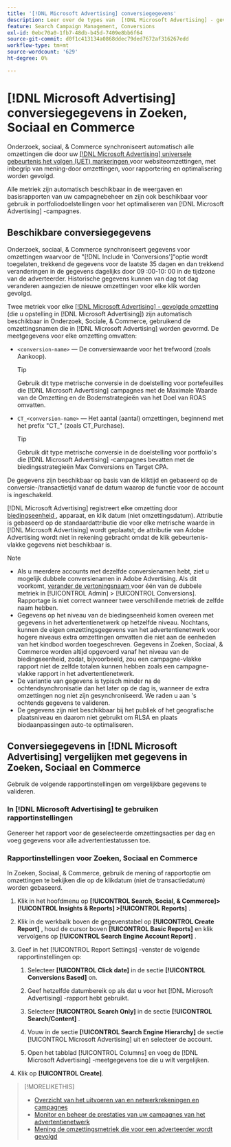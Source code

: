 ```yaml
---
title: '[!DNL Microsoft Advertising] conversiegegevens'
description: Leer over de types van  [!DNL Microsoft Advertising] - gevolgde omzettingsgegevens beschikbaar in Onderzoek, Sociale, & Commerce.
feature: Search Campaign Management, Conversions
exl-id: 0ebc70a0-1fb7-48db-b45d-7409e8bb6f64
source-git-commit: d0f1c413134a0868ddec79ded7672af316267edd
workflow-type: tm+mt
source-wordcount: '629'
ht-degree: 0%

---
```


# [!DNL Microsoft Advertising] conversiegegevens in Zoeken, Sociaal en Commerce

Onderzoek, sociaal, &amp; Commerce synchroniseert automatisch alle omzettingen die door uw [[!DNL Microsoft Advertising]  universele gebeurtenis het volgen (UET) markeringen ](https://help.ads.microsoft.com/#apex/ads/en/53056) voor websiteomzettingen, met inbegrip van mening-door omzettingen, voor rapportering en optimalisering worden gevolgd.

Alle metriek zijn automatisch beschikbaar in de weergaven en basisrapporten van uw campagnebeheer en zijn ook beschikbaar voor gebruik in portfoliodoelstellingen voor het optimaliseren van [!DNL Microsoft Advertising] -campagnes.

## Beschikbare conversiegegevens

Onderzoek, sociaal, &amp; Commerce synchroniseert gegevens voor omzettingen waarvoor de &quot;[!DNL Include in 'Conversions']&quot;optie wordt toegelaten, trekkend de gegevens voor de laatste 35 dagen en dan trekkend veranderingen in de gegevens dagelijks door 09 :00-10: 00 in de tijdzone van de adverteerder. Historische gegevens kunnen van dag tot dag veranderen aangezien de nieuwe omzettingen voor elke klik worden gevolgd.

Twee metriek voor elke [[!DNL Microsoft Advertising] - gevolgde omzetting ](https://help.ads.microsoft.com/apex/index/3/en-us/n5012) (die u opstelling in [!DNL Microsoft Advertising]) zijn automatisch beschikbaar in Onderzoek, Sociale, &amp; Commerce, gebruikend de omzettingsnamen die in [!DNL Microsoft Advertising] worden gevormd. De meetgegevens voor elke omzetting omvatten:

* `<conversion-name>` — De conversiewaarde voor het trefwoord (zoals Aankoop).

  >[!TIP]
  >
  >Gebruik dit type metrische conversie in de doelstelling voor portefeuilles die [!DNL Microsoft Advertising] campagnes met de Maximale Waarde van de Omzetting en de Bodemstrategieën van het Doel van ROAS omvatten.

* `CT_<conversion-name>` — Het aantal (aantal) omzettingen, beginnend met het prefix &quot;CT_&quot; (zoals CT_Purchase).

  >[!TIP]
  >
  >Gebruik dit type metrische conversie in de doelstelling voor portfolio&#39;s die [!DNL Microsoft Advertising] -campagnes bevatten met de biedingsstrategieën Max Conversions en Target CPA.

De gegevens zijn beschikbaar op basis van de kliktijd en gebaseerd op de conversie-/transactietijd vanaf de datum waarop de functie voor de account is ingeschakeld.

[!DNL Microsoft Advertising] registreert elke omzetting door [ biedingseenheid ](/help/search-social-commerce/glossary.md#a-b), apparaat, en klik datum (niet omzettingsdatum). Attributie is gebaseerd op de standaardattributie die voor elke metrische waarde in [!DNL Microsoft Advertising] wordt geplaatst; de attributie van Adobe Advertising wordt niet in rekening gebracht omdat de klik gebeurtenis-vlakke gegevens niet beschikbaar is.

>[!NOTE]
>
>* Als u meerdere accounts met dezelfde conversienamen hebt, ziet u mogelijk dubbele conversienamen in Adobe Advertising. Als dit voorkomt, [ verander de vertoningsnaam ](/help/search-social-commerce/admin/conversion-metrics/conversion-metric-edit-display-name.md) voor één van de dubbele metriek in [!UICONTROL Admin] > [!UICONTROL Conversions]. Rapportage is niet correct wanneer twee verschillende metriek de zelfde naam hebben.
>* Gegevens op het niveau van de biedingseenheid komen overeen met gegevens in het advertentienetwerk op hetzelfde niveau. Nochtans, kunnen de eigen omzettingsgegevens van het advertentienetwerk voor hogere niveaus extra omzettingen omvatten die niet aan de eenheden van het kindbod worden toegeschreven. Gegevens in Zoeken, Sociaal, &amp; Commerce worden altijd opgevoerd vanaf het niveau van de biedingseenheid, zodat, bijvoorbeeld, zou een campagne-vlakke rapport niet de zelfde totalen kunnen hebben zoals een campagne-vlakke rapport in het advertentienetwerk.
>* De variantie van gegevens is typisch minder na de ochtendsynchronisatie dan het later op de dag is, wanneer de extra omzettingen nog niet zijn gesynchroniseerd. We raden u aan &#39;s ochtends gegevens te valideren.
>* De gegevens zijn niet beschikbaar bij het publiek of het geografische plaatsniveau en daarom niet gebruikt om RLSA en plaats biodaanpassingen auto-te optimaliseren.

## Conversiegegevens in [!DNL Microsoft Advertising] vergelijken met gegevens in Zoeken, Sociaal en Commerce

Gebruik de volgende rapportinstellingen om vergelijkbare gegevens te valideren.

### In [!DNL Microsoft Advertising] te gebruiken rapportinstellingen

Genereer het rapport voor de geselecteerde omzettingsacties per dag en voeg gegevens voor alle advertentiestatussen toe.

### Rapportinstellingen voor Zoeken, Sociaal en Commerce

In Zoeken, Sociaal, &amp; Commerce, gebruik de mening of rapportoptie om omzettingen te bekijken die op de klikdatum (niet de transactiedatum) worden gebaseerd.

1. Klik in het hoofdmenu op **[!UICONTROL Search, Social, & Commerce]> [!UICONTROL Insights & Reports] >[!UICONTROL Reports]** .

1. Klik in de werkbalk boven de gegevenstabel op **[!UICONTROL Create Report]** , houd de cursor boven **[!UICONTROL Basic Reports]** en klik vervolgens op **[!UICONTROL Search Engine Account Report]** .

1. Geef in het [!UICONTROL Report Settings] -venster de volgende rapportinstellingen op:

   1. Selecteer **[!UICONTROL Click date]** in de sectie **[!UICONTROL Conversions Based]** on.

   1. Geef hetzelfde datumbereik op als dat u voor het [!DNL Microsoft Advertising] -rapport hebt gebruikt.

   1. Selecteer **[!UICONTROL Search Only]** in de sectie **[!UICONTROL Search/Content]** .

   1. Vouw in de sectie **[!UICONTROL Search Engine Hierarchy]** de sectie [!UICONTROL Microsoft Advertising] uit en selecteer de account.

   1. Open het tabblad [!UICONTROL Columns] en voeg de [!DNL Microsoft Advertising] -meetgegevens toe die u wilt vergelijken.

1. Klik op **[!UICONTROL Create]**.

>[!MORELIKETHIS]
>
>* [ Overzicht van het uitvoeren van en netwerkrekeningen en campagnes ](campaign-implemention-overview.md)
>* [ Monitor en beheer de prestaties van uw campagnes van het advertentienetwerk ](monitor-performance-campaigns.md)
>* [ Mening de omzettingsmetriek die voor een adverteerder wordt gevolgd ](/help/search-social-commerce/admin/conversion-metrics/conversion-metric-view-tracked.md)
